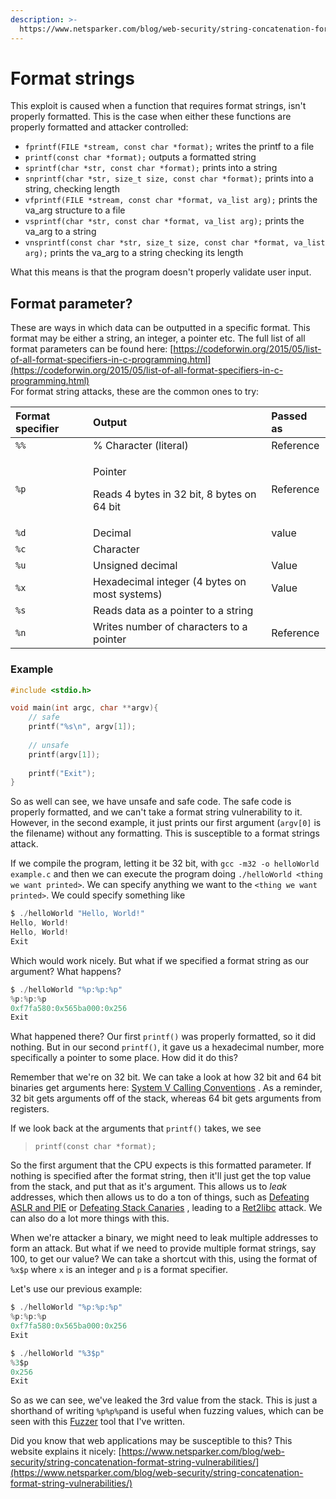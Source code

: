 ```yaml
---
description: >-
  https://www.netsparker.com/blog/web-security/string-concatenation-format-string-vulnerabilities/
---
```


# Format strings

This exploit is caused when a function that requires format strings, isn't properly formatted. This is the case when either these functions are properly formatted and attacker controlled:

* `fprintf(FILE *stream, const char *format);` writes the printf to a file
* `printf(const char *format);` outputs a formatted string
* `sprintf(char *str, const char *format);` prints into a string
* `snprintf(char *str, size_t size, const char *format);` prints into a string, checking length
* `vfprintf(FILE *stream, const char *format, va_list arg);` prints the va\_arg structure to a file
* `vsprintf(char *str, const char *format, va_list arg);` prints the va\_arg to a string
* `vnsprintf(const char *str, size_t size, const char *format, va_list arg);` prints the va\_arg to a string checking its length

What this means is that the program doesn't properly validate user input.

## Format parameter?

These are ways in which data can be outputted in a specific format. This format may be either a string, an integer, a pointer etc. The full list of all format parameters can be found here: [https://codeforwin.org/2015/05/list-of-all-format-specifiers-in-c-programming.html](https://codeforwin.org/2015/05/list-of-all-format-specifiers-in-c-programming.html)  
For format string attacks, these are the common ones to try:

<table>
  <thead>
    <tr>
      <th style="text-align:left">Format specifier</th>
      <th style="text-align:left">Output</th>
      <th style="text-align:left">Passed as</th>
    </tr>
  </thead>
  <tbody>
    <tr>
      <td style="text-align:left"><code>%%</code>
      </td>
      <td style="text-align:left">% Character (literal)</td>
      <td style="text-align:left">Reference</td>
    </tr>
    <tr>
      <td style="text-align:left"><code>%p</code>
      </td>
      <td style="text-align:left">
        <p>Pointer</p>
        <p>Reads 4 bytes in 32 bit, 8 bytes on 64 bit</p>
      </td>
      <td style="text-align:left">Reference</td>
    </tr>
    <tr>
      <td style="text-align:left"><code>%d</code>
      </td>
      <td style="text-align:left">Decimal</td>
      <td style="text-align:left">value</td>
    </tr>
    <tr>
      <td style="text-align:left"><code>%c</code>
      </td>
      <td style="text-align:left">Character</td>
      <td style="text-align:left"></td>
    </tr>
    <tr>
      <td style="text-align:left"><code>%u</code>
      </td>
      <td style="text-align:left">Unsigned decimal</td>
      <td style="text-align:left">Value</td>
    </tr>
    <tr>
      <td style="text-align:left"><code>%x</code>
      </td>
      <td style="text-align:left">Hexadecimal integer (4 bytes on most systems)</td>
      <td style="text-align:left">Value</td>
    </tr>
    <tr>
      <td style="text-align:left"><code>%s</code>
      </td>
      <td style="text-align:left">Reads data as a pointer to a string</td>
      <td style="text-align:left"></td>
    </tr>
    <tr>
      <td style="text-align:left"><code>%n</code>
      </td>
      <td style="text-align:left">Writes number of characters to a pointer</td>
      <td style="text-align:left">Reference</td>
    </tr>
  </tbody>
</table>

### Example

```c
#include <stdio.h>

void main(int argc, char **argv){
    // safe
    printf("%s\n", argv[1]);
    
    // unsafe
    printf(argv[1]);
    
    printf("Exit");
}
```

So as well can see, we have unsafe and safe code. The safe code is properly formatted, and we can't take a format string vulnerability to it. However, in the second example, it just prints our first argument \(`argv[0]` is the filename\) without any formatting. This is susceptible to a format strings attack.

If we compile the program, letting it be 32 bit, with `gcc -m32 -o helloWorld example.c` and then we can execute the program doing `./helloWorld <thing we want printed>`. We can specify anything we want to the `<thing we want printed>`. We could specify something like

```c
$ ./helloWorld "Hello, World!"
Hello, World!
Hello, World!
Exit
```

Which would work nicely. But what if we specified a format string as our argument? What happens? 

```c
$ ./helloWorld "%p:%p:%p"
%p:%p:%p
0xf7fa580:0x565ba000:0x256
Exit
```

What happened there? Our first `printf()` was properly formatted, so it did nothing. But in our second `printf()`, it gave us a hexadecimal number, more specifically a pointer to some place. How did it do this?

Remember that we're on 32 bit. We can take a look at how 32 bit and 64 bit binaries get arguments here: [System V Calling Conventions](../../theory/system-v-calling-conventions.md) . As a reminder, 32 bit gets arguments off of the stack, whereas 64 bit gets arguments from registers.

If we look back at the arguments that `printf()` takes, we see 

> `printf(const char *format);`

So the first argument that the CPU expects is this formatted parameter. If nothing is specified after the format string, then it'll just get the top value from the stack, and put that as it's argument. This allows us to _leak_ addresses, which then allows us to do a ton of things, such as [Defeating ASLR and PIE](../../defeating-defences/defeating-aslr-and-pie.md) or [Defeating Stack Canaries](../../defeating-defences/defeating-stack-canaries.md) , leading to a [Ret2libc](../ret2libc.md) attack. We can also do a lot more things with this.

When we're attacker a binary, we might need to leak multiple addresses to form an attack. But what if we need to provide multiple format strings, say 100, to get our value? We can take a shortcut with this, using the format of `%x$p` where `x` is an integer and `p` is a format specifier. 

Let's use our previous example:

```c
$ ./helloWorld "%p:%p:%p"
%p:%p:%p
0xf7fa580:0x565ba000:0x256
Exit

$ ./helloWorld "%3$p"
%3$p
0x256
Exit
```

So as we can see, we've leaked the 3rd value from the stack. This is just a shorthand of writing `%p%p%p`and is useful when fuzzing values, which can be seen with this [Fuzzer](fuzzer.md) tool that I've written.

Did you know that web applications may be susceptible to this? This website explains it nicely: [https://www.netsparker.com/blog/web-security/string-concatenation-format-string-vulnerabilities/](https://www.netsparker.com/blog/web-security/string-concatenation-format-string-vulnerabilities/)

